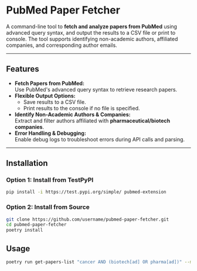 # PubMed Paper Fetcher

A command-line tool to **fetch and analyze papers from PubMed** using advanced query syntax, and output the results to a CSV file or print to console. The tool supports identifying non-academic authors, affiliated companies, and corresponding author emails.

---

## Features

- **Fetch Papers from PubMed:**  
   Use PubMed's advanced query syntax to retrieve research papers.
- **Flexible Output Options:**  
  - Save results to a CSV file.
  - Print results to the console if no file is specified.
- **Identify Non-Academic Authors & Companies:**  
   Extract and filter authors affiliated with **pharmaceutical/biotech companies**.
- **Error Handling & Debugging:**  
   Enable debug logs to troubleshoot errors during API calls and parsing.

---

## Installation

### Option 1: Install from TestPyPI

```bash
pip install -i https://test.pypi.org/simple/ pubmed-extension
```

### Option 2: Install from Source

```bash
git clone https://github.com/username/pubmed-paper-fetcher.git
cd pubmed-paper-fetcher
poetry install
```

## Usage

```bash
poetry run get-papers-list "cancer AND (biotech[ad] OR pharma[ad])" --max 1 --debug --file papers.csv
```

